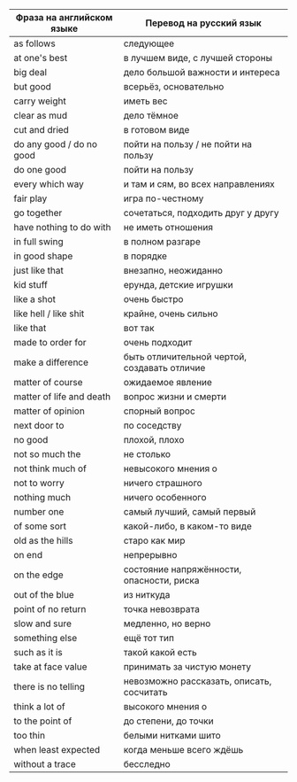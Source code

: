 | Фраза на английском языке | Перевод на русский язык |
| --- | --- |
| as follows | следующее |
| at one's best | в лучшем виде, с лучшей стороны |
| big deal | дело большой важности и интереса |
| but good | всерьёз, основательно |
| carry weight | иметь вес |
| clear as mud | дело тёмное |
| cut and dried | в готовом виде |
| do any good / do no good | пойти на пользу / не пойти на пользу |
| do one good | пойти на пользу |
| every which way | и там и сям, во всех направлениях |
| fair play | игра по-честному |
| go together | сочетаться, подходить друг у другу |
| have nothing to do with | не иметь отношения |
| in full swing | в полном разгаре |
| in good shape | в порядке |
| just like that | внезапно, неожиданно |
| kid stuff | ерунда, детские игрушки |
| like a shot | очень быстро |
| like hell / like shit | крайне, очень сильно |
| like that | вот так |
| made to order for | очень подходит |
| make a difference | быть отличительной чертой, создавать отличие |
| matter of course | ожидаемое явление |
| matter of life and death | вопрос жизни и смерти |
| matter of opinion | спорный вопрос |
| next door to | по соседству |
| no good | плохой, плохо |
| not so much the | не столько |
| not think much of | невысокого мнения о |
| not to worry | ничего страшного |
| nothing much | ничего особенного |
| number one | самый лучший, самый первый |
| of some sort | какой-либо, в каком-то виде |
| old as the hills | старо как мир |
| on end | непрерывно |
| on the edge | состояние напряжённости, опасности, риска |
| out of the blue | из ниткуда |
| point of no return | точка невозврата |
| slow and sure | медленно, но верно |
| something else | ещё тот тип |
| such as it is | такой какой есть |
| take at face value | принимать за чистую монету |
| there is no telling | невозможно рассказать, описать, сосчитать |
| think a lot of | высокого мнения о |
| to the point of | до степени, до точки |
| too thin | белыми нитками шито |
| when least expected | когда меньше всего ждёшь |
| without a trace | бесследно |